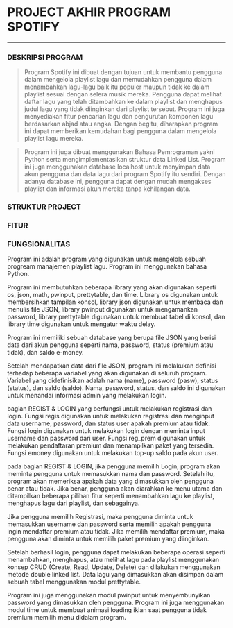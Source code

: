 # PROJECT AKHIR  PROGRAM SPOTIFY
-----------------------------------------------------------------------------------------------------------

### DESKRIPSI PROGRAM
> Program Spotify ini dibuat dengan tujuan untuk membantu pengguna dalam mengelola playlist lagu dan memudahkan pengguna dalam menambahkan lagu-lagu baik itu populer maupun tidak ke dalam playlist sesuai dengan selera musik mereka. Pengguna dapat melihat daftar lagu yang telah ditambahkan ke dalam playlist dan menghapus judul lagu yang tidak diinginkan dari playlist tersebut. Program ini juga menyediakan fitur pencarian lagu dan pengurutan komponen lagu berdasarkan abjad atau angka. Dengan begitu, diharapkan program ini dapat memberikan kemudahan bagi pengguna dalam mengelola playlist lagu mereka. 

> Program ini juga dibuat menggunakan Bahasa Pemrograman yakni Python serta mengimplementasikan struktur data Linked List. Program ini juga menggunakan database localhost untuk menyimpan data akun pengguna dan data lagu dari program Spotify itu sendiri. Dengan adanya database ini, pengguna dapat dengan mudah mengakses playlist dan informasi akun mereka tanpa kehilangan data.

### STRUKTUR PROJECT
> 

### FITUR
>

### FUNGSIONALITAS 
>

Program ini adalah program yang digunakan untuk mengelola sebuah progream manajemen playlist lagu. Program ini menggunakan bahasa Python.

Program ini membutuhkan beberapa library yang akan digunakan seperti os, json, math, pwinput, prettytable, dan time. Library os digunakan untuk membersihkan tampilan konsol, library json digunakan untuk membaca dan menulis file JSON, library pwinput digunakan untuk mengamankan password, library prettytable digunakan untuk membuat tabel di konsol, dan library time digunakan untuk mengatur waktu delay.

Program ini memiliki sebuah database yang berupa file JSON yang berisi data dari akun pengguna seperti nama, password, status (premium atau tidak), dan saldo e-money. 

Setelah mendapatkan data dari file JSON, program ini melakukan definisi terhadap beberapa variabel yang akan digunakan di seluruh program. Variabel yang didefinisikan adalah nama (name), password (pasw), status (status), dan saldo (saldo). Nama, password, status, dan saldo ini digunakan untuk menandai informasi admin yang melakukan login.

bagian REGIST & LOGIN yang berfungsi untuk melakukan registrasi dan login. Fungsi regis digunakan untuk melakukan registrasi dan menginput data username, password, dan status user apakah premium atau tidak. Fungsi login digunakan untuk melakukan login dengan meminta input username dan password dari user. Fungsi reg_prem digunakan untuk melakukan pendaftaran premium dan menampilkan paket yang tersedia. Fungsi emoney digunakan untuk melakukan top-up saldo pada akun user.

pada bagian REGIST & LOGIN, jika pengguna memilih Login, program akan meminta pengguna untuk memasukkan nama dan password. Setelah itu, program akan memeriksa apakah data yang dimasukkan oleh pengguna benar atau tidak. Jika benar, pengguna akan diarahkan ke menu utama dan ditampilkan beberapa pilihan fitur seperti menambahkan lagu ke playlist, menghapus lagu dari playlist, dan sebagainya.

Jika pengguna memilih Registrasi, maka pengguna diminta untuk memasukkan username dan password serta memilih apakah pengguna ingin mendaftar premium atau tidak. Jika memilih mendaftar premium, maka pengguna akan diminta untuk memilih paket premium yang diinginkan.

Setelah berhasil login, pengguna dapat melakukan beberapa operasi seperti menambahkan, menghapus, atau melihat lagu pada playlist menggunakan konsep CRUD (Create, Read, Update, Delete) dan dilakukan menggunakan metode double linked list. Data lagu yang dimasukkan akan disimpan dalam sebuah tabel menggunakan modul prettytable.

Program ini juga menggunakan modul pwinput untuk menyembunyikan password yang dimasukkan oleh pengguna. Program ini juga menggunakan modul time untuk membuat animasi loading iklan saat pengguna tidak premium memilih menu didalam program. 
